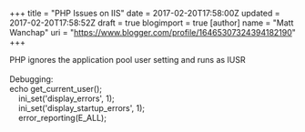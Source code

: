 +++
title = "PHP Issues on IIS"
date = 2017-02-20T17:58:00Z
updated = 2017-02-20T17:58:52Z
draft = true
blogimport = true 
[author]
	name = "Matt Wanchap"
	uri = "https://www.blogger.com/profile/16465307324394182190"
+++

PHP ignores the application pool user setting and runs as IUSR<br /><br />Debugging:<br />echo get_current_user();<br />&nbsp; &nbsp; ini_set('display_errors', 1);<br />&nbsp; &nbsp; ini_set('display_startup_errors', 1);<br />&nbsp; &nbsp; error_reporting(E_ALL);
